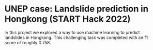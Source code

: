 # UNEP case: Landslide prediction in Hongkong (START Hack 2022)
In this project we explored a way to use machine learning to predict landslides in Hongkong. This challenging task was completed with an f1 score of roughly 0.758.
